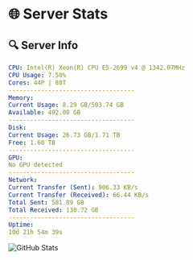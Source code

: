 # 🌐 Server Stats
## 🔍 Server Info
```yaml
CPU: Intel(R) Xeon(R) CPU E5-2699 v4 @ 1342.07MHz
CPU Usage: 7.50%
Cores: 44P | 88T
-----------------------------------
Memory:
Current Usage: 8.29 GB/503.74 GB
Available: 492.00 GB
-----------------------------------
Disk:
Current Usage: 26.73 GB/1.71 TB
Free: 1.60 TB
-----------------------------------
GPU:
No GPU detected
-----------------------------------
Network:
Current Transfer (Sent): 906.33 KB/s
Current Transfer (Received): 66.44 KB/s
Total Sent: 581.89 GB
Total Received: 130.72 GB
-----------------------------------
Uptime:
10d 21h 54m 39s
```
![GitHub Stats](https://img.shields.io/badge/Updated-2025-04-30_15:03:27-blue)